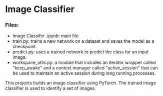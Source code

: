 # Image Classifier

### Files:
- Image Classifer .ipynb: main file
- train.py: trains a new network on a dataset and saves the model as a checkpoint.
- predict.py: uses a trained network to predict the class for an input image.
- workspace_utils.py: a module that includes an iterator wrapper called "keep_awake" and a context
                      manager called "active_session" that can be used to maintain an active session during
                      long running processes.

This projects builds an image classifier using PyTorch. The trained image classifier is used to identify a set of images.
